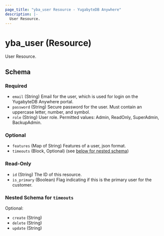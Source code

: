 ```yaml
---
page_title: "yba_user Resource - YugabyteDB Anywhere"
description: |-
  User Resource.
---
```


# yba_user (Resource)

User Resource.

<!-- schema generated by tfplugindocs -->
## Schema

### Required

- `email` (String) Email for the user, which is used for login on the YugabyteDB Anywhere portal.
- `password` (String) Secure password for the user. Must contain an uppercase letter, number, and symbol.
- `role` (String) User role. Permitted values: Admin, ReadOnly, SuperAdmin, BackupAdmin.

### Optional

- `features` (Map of String) Features of a user, json format.
- `timeouts` (Block, Optional) (see [below for nested schema](#nestedblock--timeouts))

### Read-Only

- `id` (String) The ID of this resource.
- `is_primary` (Boolean) Flag indicating if this is the primary user for the customer.

<a id="nestedblock--timeouts"></a>
### Nested Schema for `timeouts`

Optional:

- `create` (String)
- `delete` (String)
- `update` (String)
